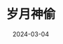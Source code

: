---
layout: page
title: 岁月神偷
description: >
  普通人的一生，一场飓风便支离破碎，一次绝症便走到终点。无灾无难的每一天，便是至好至上的福。苦海无边，唯有安慰自己难一步、佳一步。摄影、立意、服化道佳，剧情俗套了一些但是依然动人。
category: 电影
img: assets/img/movie/2024/sui_yue_shen_tou.webp
star: 5
date: 2024-03-04
---